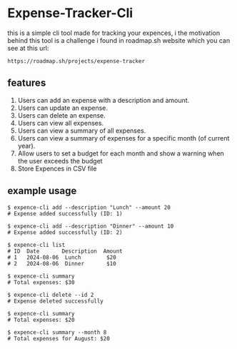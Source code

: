 # Expense-Tracker-Cli

this is a simple cli tool made for tracking your expences, i the motivation behind this tool is a challenge i found in roadmap.sh website which you can see at this url:
```
https://roadmap.sh/projects/expense-tracker
```

## features
1. Users can add an expense with a description and amount.
2. Users can update an expense.
3. Users can delete an expense.
4. Users can view all expenses.
5. Users can view a summary of all expenses.
6. Users can view a summary of expenses for a specific month (of current year).
7. Allow users to set a budget for each month and show a warning when the user exceeds the budget
8. Store Expences in CSV file


## example usage
```
$ expence-cli add --description "Lunch" --amount 20
# Expense added successfully (ID: 1)

$ expence-cli add --description "Dinner" --amount 10
# Expense added successfully (ID: 2)

$ expence-cli list
# ID  Date       Description  Amount
# 1   2024-08-06  Lunch        $20
# 2   2024-08-06  Dinner       $10

$ expence-cli summary
# Total expenses: $30

$ expence-cli delete --id 2
# Expense deleted successfully

$ expence-cli summary
# Total expenses: $20

$ expence-cli summary --month 8
# Total expenses for August: $20
```